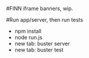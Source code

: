 #FINN iframe banners, wip.

#Run app/server, then run tests
- npm install
- node run.js
- new tab: buster server
- new tab: buster test